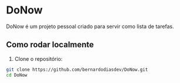 # DoNow

DoNow é um projeto pessoal criado para servir como lista de tarefas.

## Como rodar localmente

1. Clone o repositório:
```bash
git clone https://github.com/bernardodiasdev/DoNow.git
cd DoNow
